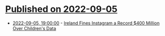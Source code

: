 # [Published on 2022-09-05](index.md)

* [2022-09-05, 19:00:00](https://tech.slashdot.org/story/22/09/05/1741237/ireland-fines-instagram-a-record-400-million-over-childrens-data?utm_source=rss1.0mainlinkanon&utm_medium=feed) - [Ireland Fines Instagram a Record $400 Million Over Children's Data](https://tech.slashdot.org/story/22/09/05/1741237/ireland-fines-instagram-a-record-400-million-over-childrens-data?utm_source=rss1.0mainlinkanon&utm_medium=feed)
